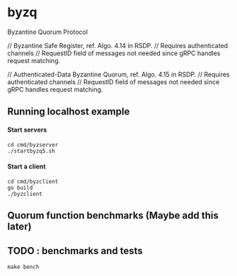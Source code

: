 # byzq
Byzantine Quorum Protocol

// Byzantine Safe Register, ref. Algo. 4.14 in RSDP.
// Requires authenticated channels
// RequestID field of messages not needed since gRPC handles request matching.


// Authenticated-Data Byzantine Quorum, ref. Algo. 4.15 in RSDP.
// Requires authenticated channels
// RequestID field of messages not needed since gRPC handles request matching.


## Running localhost example 

#### Start servers

```shell
cd cmd/byzserver
./startbyzq5.sh
```

#### Start a client

```shell
cd cmd/byzclient
go build
./byzclient
```

## Quorum function benchmarks (Maybe add this later)

## TODO : benchmarks and tests

```make bench```
